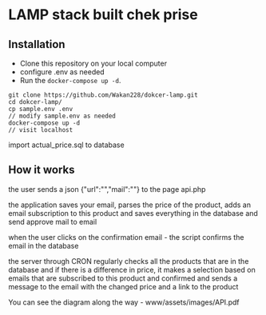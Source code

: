 # LAMP stack built chek prise


## Installation

- Clone this repository on your local computer
- configure .env as needed
- Run the `docker-compose up -d`.

```shell
git clone https://github.com/Wakan228/dokcer-lamp.git
cd dokcer-lamp/
cp sample.env .env
// modify sample.env as needed
docker-compose up -d
// visit localhost
```

import actual_price.sql to database 

## How it works

the user sends a json {"url":"","mail":""} to the page api.php

the application saves your email, parses the price of the product, adds an email subscription to this product and saves everything in the database and send approve mail to email

when the user clicks on the confirmation email - the script confirms the email in the database

the server through CRON regularly checks all the products that are in the database and if there is a difference in price, it makes a selection based on emails that are subscribed to this product and confirmed and sends a message to the email with the changed price and a link to the product

You can see the diagram along the way - www/assets/images/API.pdf
